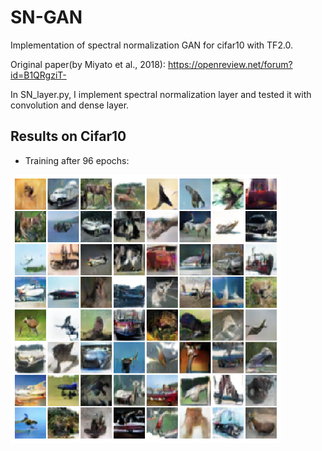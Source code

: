 # SN-GAN
Implementation of spectral normalization GAN for cifar10 with TF2.0.

Original paper(by Miyato et al., 2018): https://openreview.net/forum?id=B1QRgziT-

In SN_layer.py, I implement spectral normalization layer and tested it with convolution and dense layer.

## Results on Cifar10
- Training after 96 epochs: 

<img src="https://github.com/jimmYA-1995/SN-GAN/blob/master/demo/epoch-096.png" width="432">
